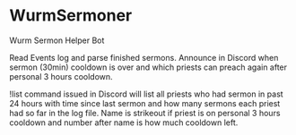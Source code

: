 # WurmSermoner
Wurm Sermon Helper Bot

Read Events log and parse finished sermons. 
Announce in Discord when sermon (30min) cooldown is over and which priests can preach again after personal 3 hours cooldown.

!list command issued in Discord will list all priests who had sermon in past 24 hours with time since last sermon and how many sermons each priest had so far in the log file. Name is strikeout if priest is on personal 3 hours cooldown and number after name is how much cooldown left. 
